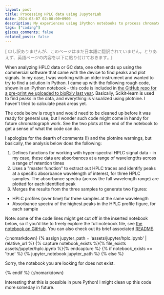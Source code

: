 ```yaml
---
layout: post
title: Processing HPLC data using JupyterLab
date: 2024-03-07 02:00:00+0900
description: My experiences using iPython notebooks to process chromatograph signal data
tags: ["coding"]
giscus_comments: false
related_posts: false
---
```


<p style="color:grey">[ 申し訳ありませんが、このページはまだ日本語に翻訳されていません。とりあえず、英語ページの内容を以下に貼り付けておきます｡ ]</p>

When analyzing HPLC data or GC data, one often ends up using the commercial software that came with the device to
find peaks and plot signals. In my case, I was working with an older instrument and wanted to try to find a solution in
Python. I came up with the following rough code, shown in an iPython notebook - this code is included in
<a href='https://github.com/jmtsuji/Ca-Chlorohelix-allophototropha-RCI/blob/master/analysis_code/physiology/hplc/Fig1bc.ipynb'>
the GitHub repo for a pre-print we uploaded to bioRxiv last year</a>. Basically, Scikit-learn is used to find peaks in
the data, and everything is visualized using plotnine. I haven't tried to calculate peak areas yet.

The code below is rough and would need to be cleaned up before it was ready for general use, but I wonder such code
might come in handy for future chromatograph work. See the two plots at the end of the notebook to get a sense of what
the code can do.

I apologize for the dearth of comments (!) and the plotnine warnings, but basically, the analysis below does the following:
1. Defines functions for working with hyper-spectral HPLC signal data - in my case, these data are absorbances at a range of wavelengths across
   a range of retention times
2. Uses a "master function" to extract out HPLC traces and identify peaks at a specific absorbance wavelength of interest, for
   three HPLC samples. The absorbance spectra (across the full wavelength range) are plotted for each identified peak
3. Merges the results from the three samples to generate two figures:
  - HPLC profiles (over time) for three samples at the same wavelength
  - Absorbance spectra of the highest peaks in the HPLC profile figure, for each sample

Note: some of the code lines might get cut off in the inserted notebook below, so if you'd like to freely explore the full
notebook file, see <a href='https://github.com/jmtsuji/Ca-Chlorohelix-allophototropha-RCI/blob/master/analysis_code/physiology/hplc/Fig1bc.ipynb'>
the notebook on GitHub</a>. You can also check out its brief associated <a href='https://github.com/jmtsuji/Ca-Chlorohelix-allophototropha-RCI/tree/master/analysis_code/physiology'>
README</a>.

{::nomarkdown}
{% assign jupyter_path = 'assets/jupyter/hplc.ipynb' | relative_url %}
{% capture notebook_exists %}{% file_exists assets/jupyter/hplc.ipynb %}{% endcapture %}
{% if notebook_exists == 'true' %}
  {% jupyter_notebook jupyter_path %}
{% else %}
  <p>Sorry, the notebook you are looking for does not exist.</p>
{% endif %}
{:/nomarkdown}

<br/>

Interesting that this is possible in pure Python! I might clean up this code more someday in future.
